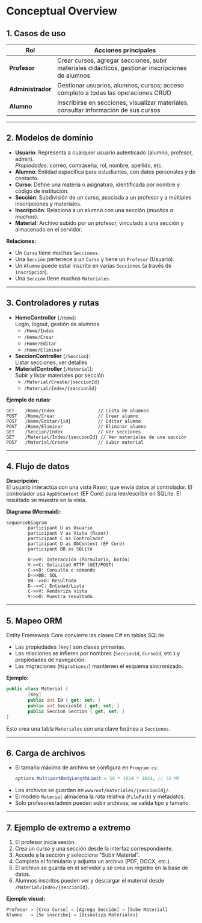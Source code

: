 # Conceptual Overview

## 1. Casos de uso

| Rol           | Acciones principales                                                                                   |
|---------------|-------------------------------------------------------------------------------------------------------|
| **Profesor**  | Crear cursos, agregar secciones, subir materiales didácticos, gestionar inscripciones de alumnos      |
| **Administrador** | Gestionar usuarios, alumnos, cursos; acceso completo a todas las operaciones CRUD                  |
| **Alumno**    | Inscribirse en secciones, visualizar materiales, consultar información de sus cursos                  |
 
---

## 2. Modelos de dominio

- **Usuario**: Representa a cualquier usuario autenticado (alumno, profesor, admin).  
    _Propiedades_: correo, contraseña, rol, nombre, apellido, etc.
- **Alumno**: Entidad específica para estudiantes, con datos personales y de contacto.
- **Curso**: Define una materia o asignatura, identificada por nombre y código de institución.
- **Sección**: Subdivisión de un curso, asociada a un profesor y a múltiples inscripciones y materiales.
- **Inscripción**: Relaciona a un alumno con una sección (_muchos a muchos_).
- **Material**: Archivo subido por un profesor, vinculado a una sección y almacenado en el servidor.

**Relaciones:**
- Un `Curso` tiene muchas `Secciones`.
- Una `Sección` pertenece a un `Curso` y tiene un `Profesor` (Usuario).
- Un `Alumno` puede estar inscrito en varias `Secciones` (a través de `Inscripción`).
- Una `Sección` tiene muchos `Materiales`.

---

## 3. Controladores y rutas

- **HomeController** (`/Home`):  
    Login, logout, gestión de alumnos  
    - `/Home/Index`  
    - `/Home/Crear`  
    - `/Home/Editar`  
    - `/Home/Eliminar`
- **SeccionController** (`/Seccion`):  
    Listar secciones, ver detalles
- **MaterialController** (`/Material`):  
    Subir y listar materiales por sección  
    - `/Material/Create/{seccionId}`  
    - `/Material/Index/{seccionId}`

**Ejemplo de rutas:**
```
GET    /Home/Index                // Lista de alumnos
POST   /Home/Crear                // Crear alumno
POST   /Home/Editar/{id}          // Editar alumno
POST   /Home/Eliminar             // Eliminar alumno
GET    /Seccion/Index             // Ver secciones
GET    /Material/Index/{seccionId} // Ver materiales de una sección
POST   /Material/Create           // Subir material
```

---

## 4. Flujo de datos

**Descripción:**  
El usuario interactúa con una vista Razor, que envía datos al controlador. El controlador usa `AppDbContext` (EF Core) para leer/escribir en SQLite. El resultado se muestra en la vista.

**Diagrama (Mermaid):**
```mermaid
sequenceDiagram
        participant U as Usuario
        participant V as Vista (Razor)
        participant C as Controlador
        participant D as DbContext (EF Core)
        participant DB as SQLite

        U->>V: Interacción (formulario, botón)
        V->>C: Solicitud HTTP (GET/POST)
        C->>D: Consulta o comando
        D->>DB: SQL
        DB-->>D: Resultado
        D-->>C: Entidad/Lista
        C->>V: Renderiza vista
        V->>U: Muestra resultado
```

---

## 5. Mapeo ORM

Entity Framework Core convierte las clases C# en tablas SQLite.  
- Las propiedades `[Key]` son claves primarias.
- Las relaciones se infieren por nombres (`SeccionId`, `CursoId`, etc.) y propiedades de navegación.
- Las migraciones (`Migrations/`) mantienen el esquema sincronizado.

**Ejemplo:**
```csharp
public class Material {
        [Key]
        public int Id { get; set; }
        public int SeccionId { get; set; }
        public Seccion Seccion { get; set; }
}
```
Esto crea una tabla `Materiales` con una clave foránea a `Secciones`.

---

## 6. Carga de archivos

- El tamaño máximo de archivo se configura en `Program.cs`:
    ```csharp
    options.MultipartBodyLengthLimit = 50 * 1024 * 1024; // 50 MB
    ```
- Los archivos se guardan en `wwwroot/materiales/{seccionId}/`.
- El modelo `Material` almacena la ruta relativa (`FilePath`) y metadatos.
- Solo profesores/admin pueden subir archivos; se valida tipo y tamaño.

---

## 7. Ejemplo de extremo a extremo

1. El profesor inicia sesión.
2. Crea un curso y una sección desde la interfaz correspondiente.
3. Accede a la sección y selecciona "Subir Material".
4. Completa el formulario y adjunta un archivo (PDF, DOCX, etc.).
5. El archivo se guarda en el servidor y se crea un registro en la base de datos.
6. Alumnos inscritos pueden ver y descargar el material desde `/Material/Index/{seccionId}`.

**Ejemplo visual:**
```
Profesor → [Crea Curso] → [Agrega Sección] → [Sube Material]
Alumno   → [Se inscribe] → [Visualiza Materiales]
```